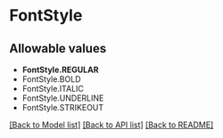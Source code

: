 # FontStyle


## Allowable values

* **FontStyle.REGULAR**
* FontStyle.BOLD
* FontStyle.ITALIC
* FontStyle.UNDERLINE
* FontStyle.STRIKEOUT

[[Back to Model list]](../README.md#documentation-for-models) [[Back to API list]](../README.md#documentation-for-api-endpoints) [[Back to README]](../README.md)
